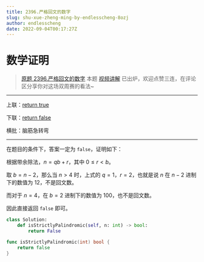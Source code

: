 ```yaml
---
title: 2396.严格回文的数字
slug: shu-xue-zheng-ming-by-endlesscheng-8ozj
author: endlesscheng
date: 2022-09-04T00:17:27Z
---
```

# 数学证明
 
> [原题 2396.严格回文的数字](https://leetcode.cn/problems/strictly-palindromic-number)
本题 [视频讲解](https://www.bilibili.com/video/BV1na41137jv) 已出炉，欢迎点赞三连，在评论区分享你对这场双周赛的看法~

---

上联：[return true](https://leetcode.cn/problems/stone-game/)

下联：[return false](https://leetcode.cn/problems/strictly-palindromic-number/)

横批：脑筋急转弯

---

在题目的条件下，答案一定为 `false`，证明如下：

根据带余除法，$n=qb+r$，其中 $0\le r < b$。

取 $b=n-2$，那么当 $n>4$ 时，上式的 $q=1$，$r=2$，也就是说 $n$ 在 $n-2$ 进制下的数值为 $12$，不是回文数。

而对于 $n=4$，在 $b=2$ 进制下的数值为 $100$，也不是回文数。

因此直接返回 `false` 即可。

```py [sol1-Python3]
class Solution:
    def isStrictlyPalindromic(self, n: int) -> bool:
        return False
```

```go [sol1-Go]
func isStrictlyPalindromic(int) bool {
	return false
}
```

